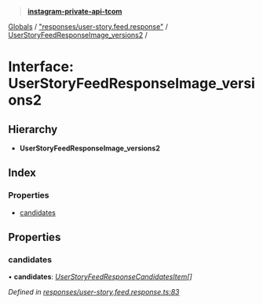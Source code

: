 > **[instagram-private-api-tcom](../README.md)**

[Globals](../README.md) / ["responses/user-story.feed.response"](../modules/_responses_user_story_feed_response_.md) / [UserStoryFeedResponseImage_versions2](_responses_user_story_feed_response_.userstoryfeedresponseimage_versions2.md) /

# Interface: UserStoryFeedResponseImage_versions2

## Hierarchy

* **UserStoryFeedResponseImage_versions2**

## Index

### Properties

* [candidates](_responses_user_story_feed_response_.userstoryfeedresponseimage_versions2.md#candidates)

## Properties

###  candidates

• **candidates**: *[UserStoryFeedResponseCandidatesItem](_responses_user_story_feed_response_.userstoryfeedresponsecandidatesitem.md)[]*

*Defined in [responses/user-story.feed.response.ts:83](https://github.com/cuonglnhust/instagram-private-api-tcom/blob/3e16058/src/responses/user-story.feed.response.ts#L83)*